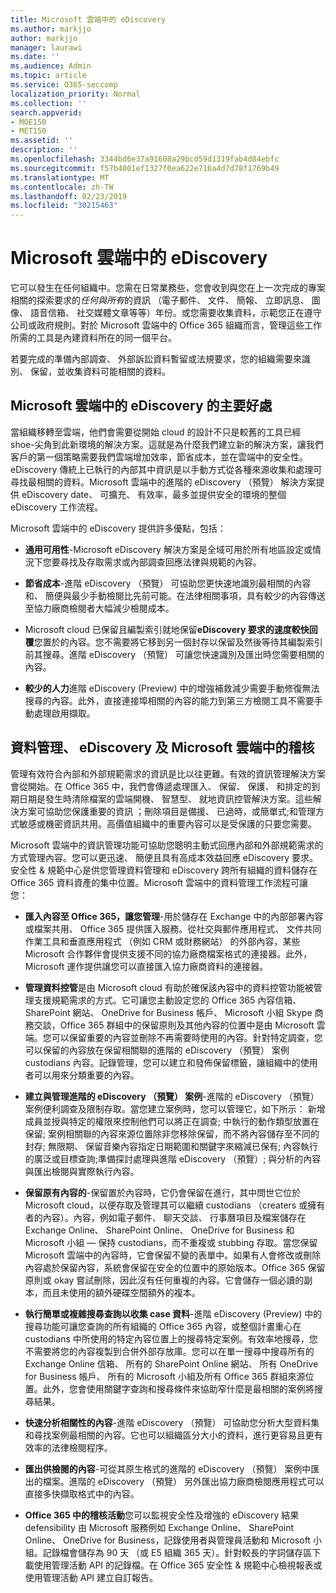 ```yaml
---
title: Microsoft 雲端中的 eDiscovery
ms.author: markjjo
author: markjjo
manager: laurawi
ms.date: ''
ms.audience: Admin
ms.topic: article
ms.service: O365-seccomp
localization_priority: Normal
ms.collection: ''
search.appverid:
- MOE150
- MET150
ms.assetid: ''
description: ''
ms.openlocfilehash: 3344bd6e37a91608a29bcd59d1319fab4d84ebfc
ms.sourcegitcommit: f57b4001ef1327f0ea622e716a4d7d78f1769b49
ms.translationtype: MT
ms.contentlocale: zh-TW
ms.lasthandoff: 02/23/2019
ms.locfileid: "30215463"
---
```

# <a name="ediscovery-in-the-microsoft-cloud"></a>Microsoft 雲端中的 eDiscovery

它可以發生在任何組織中。您需在日常業務些，您會收到與您在上一次完成的專案相關的探索要求的*任何與所有*的資訊 （電子郵件、 文件、 簡報、 立即訊息、 圖像、 語音信箱、 社交媒體文章等等）年份。或您需要收集資料，示範您正在遵守公司或政府規則。對於 Microsoft 雲端中的 Office 365 組織而言，管理這些工作所需的工具是內建資料所在的同一個平台。

若要完成的準備內部調查、 外部訴訟資料暫留或法規要求，您的組織需要來識別、 保留，並收集資料可能相關的資料。


## <a name="key-benefits-of-ediscovery-in-the-microsoft-cloud"></a>Microsoft 雲端中的 eDiscovery 的主要好處

當組織移轉至雲端，他們會需要從開始 cloud 的設計不只是較舊的工具已經 shoe-尖角到此新環境的解決方案。這就是為什麼我們建立新的解決方案，讓我們客戶的第一個策略需要我們雲端增加效率，節省成本，並在雲端中的安全性。eDiscovery 傳統上已執行的內部其中資訊是以手動方式從各種來源收集和處理可尋找最相關的資料。Microsoft 雲端中的進階的 eDiscovery （預覽） 解決方案提供 eDiscovery date、 可擴充、 有效率，最多並提供安全的環境的整個 eDiscovery 工作流程。

Microsoft 雲端中的 eDiscovery 提供許多優點，包括：

- **通用可用性**-Microsoft eDiscovery 解決方案是全域可用於所有地區設定或情況下您要尋找及存取需求或內部調查回應法律與規範的內容。

- **節省成本**-進階 eDiscovery （預覽） 可協助您更快速地識別最相關的內容和、 簡便與最少手動檢閱比先前可能。在法律相關事項，具有較少的內容傳送至協力廠商檢閱者大幅減少檢閱成本。

- Microsoft cloud 已保留且編製索引就地保留**eDiscovery 要求的速度較快回覆**您置於的內容。您不需要將它移到另一個封存以保留及然後等待其編製索引前其搜尋。進階 eDiscovery （預覽） 可讓您快速識別及匯出時您需要相關的內容。

- **較少的人力**進階 eDiscovery (Preview) 中的增強補救減少需要手動修復無法搜尋的內容。此外，直接連接埠相關的內容的能力到第三方檢閱工具不需要手動處理啟用擷取。

## <a name="data-governance-ediscovery-and-audting-in-the-microsoft-cloud"></a>資料管理、 eDiscovery 及 Microsoft 雲端中的稽核

管理有效符合內部和外部規範需求的資訊是比以往更難。有效的資訊管理解決方案會從開始。在 Office 365 中，我們會傳遞處理匯入、 保留、 保護、 和排定的到期日期是發生時清除檔案的雲端開機、 智慧型、 就地資訊控管解決方案。這些解決方案可協助您保護重要的資訊 ；刪除項目是備援、 已過時，或簡單式;和管理方式敏感或機密資訊共用。高價值組織中的重要內容可以是受保護的只要您需要。

Microsoft 雲端中的資訊管理功能可協助您聰明主動式回應內部和外部規範需求的方式管理內容。您可以更迅速、 簡便且具有高成本效益回應 eDiscovery 要求。安全性 & 規範中心是供您管理資料管理和 eDiscovery 跨所有組織的資料儲存在 Office 365 資料資產的集中位置。Microsoft 雲端中的資料管理工作流程可讓您：

- **匯入內容至 Office 365，讓您管理**-用於儲存在 Exchange 中的內部部署內容或檔案共用、 Office 365 提供匯入服務。從社交與郵件應用程式、 文件共同作業工具和垂直應用程式 （例如 CRM 或財務網站） 的外部內容，某些 Microsoft 合作夥伴會提供支援不同的協力廠商檔案格式的連接器。此外，Microsoft 運作提供讓您可以直接匯入協力廠商資料的連接器。

- **管理資料控管**是由 Microsoft cloud 有助於確保該內容中的資料控管功能被管理支援規範需求的方式。它可讓您主動設定您的 Office 365 內容信箱、 SharePoint 網站、 OneDrive for Business 帳戶、 Microsoft 小組 Skype 商務交談，Office 365 群組中的保留原則及其他內容的位置中是由 Microsoft 雲端。您可以保留重要的內容並刪除不再需要時使用的內容。針對特定調查，您可以保留的內容放在保留相關聯的進階的 eDiscovery （預覽） 案例 custodians 內容。記錄管理，您可以建立和發佈保留標籤，讓組織中的使用者可以用來分類重要的內容。
 
- **建立與管理進階的 eDiscovery （預覽） 案例**-進階的 eDiscovery （預覽） 案例便利調查及限制存取。當您建立案例時，您可以管理它，如下所示： 新增成員並授與特定的權限來控制他們可以將正在調查; 中執行的動作類型放置在保留; 案例相關聯的內容來源位置除非您移除保留，而不將內容儲存至不同的封存; 無限期、 保留音樂內容指定日期範圍和關鍵字來縮減已保有; 內容執行的廣泛或目標查詢;準備探討處理與進階 eDiscovery （預覽）; 與分析的內容與匯出檢閱與實際執行內容。

- **保留原有內容的**-保留置於內容時，它仍會保留在進行，其中問世它位於 Microsoft cloud，以便存取及管理其可以繼續 custodians （creaters 或擁有者的內容）。內容，例如電子郵件、 聊天交談、 行事曆項目及檔案儲存在 Exchange Online、 SharePoint Online、 OneDrive for Business 和 Microsoft 小組 — 保持 custodians，而不重複或 stubbing 存取。當您保留 Microsoft 雲端中的內容時，它會保留不變的表單中。如果有人會修改或刪除內容處於保留內容，系統會保留在安全的位置中的原始版本。Office 365 保留原則或 okay 嘗試刪除，因此沒有任何重複的內容。它會儲存一個必讀的副本，而且未使用的額外硬碟空間額外的複本。 

- **執行簡單或複雜搜尋查詢以收集 case 資料**-進階 eDiscovery (Preview) 中的搜尋功能可讓您查詢的所有組織的 Office 365 內容，或整個計畫重心在 custodians 中所使用的特定內容位置上的搜尋特定案例。有效率地搜尋，您不需要將您的內容複製到合併外部存放庫。您可以在單一搜尋中搜尋所有的 Exchange Online 信箱、 所有的 SharePoint Online 網站、 所有 OneDrive for Business 帳戶、 所有的 Microsoft 小組及所有 Office 365 群組來源位置。此外，您會使用關鍵字查詢和搜尋條件來協助窄什麼是最相關的案例將搜尋結果。

- **快速分析相關性的內容**-進階 eDiscovery （預覽） 可協助您分析大型資料集和尋找案例最相關的內容。它也可以組織區分大小的資料，進行更容易且更有效率的法律檢閱程序。

- **匯出供檢閱的內容**-可從其原生格式的進階的 eDiscovery （預覽） 案例中匯出的檔案。進階的 eDiscovery （預覽） 另外匯出協力廠商檢閱應用程式可以直接多快擷取格式中的內容。
    
- **Office 365 中的稽核活動**您可以監視安全性及增強的 eDiscovery 結果 defensibility 由 Microsoft 服務例如 Exchange Online、 SharePoint Online、 OneDrive for Business，記錄使用者與管理員活動和 Microsoft 小組。記錄檔會儲存為 90 天 （或 E5 組織 365 天）。針對較長的字詞儲存區下載使用管理活動 API 的記錄檔。在 Office 365 安全性 & 規範中心檢視報表或使用管理活動 API 建立自訂報告。
